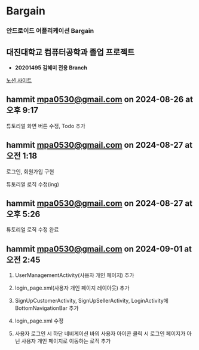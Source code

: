 # Bargain
### 안드로이드 어플리케이션 Bargain 


## 대진대학교 컴퓨터공학과 졸업 프로젝트
- **20201495 김혜미 전용 Branch**

[노션 사이트](https://www.notion.so/e987a059f26149d2847a41562b74916f)

## hammit <mpa0530@gmail.com> on 2024-08-26 at 오후 9:17

튜토리얼 화면 버튼 수정, Todo 추가


## hammit <mpa0530@gmail.com> on 2024-08-27 at 오전 1:18

로그인, 회원가입 구현

튜토리얼 로직 수정(ing)


## hammit <mpa0530@gmail.com> on 2024-08-27 at 오후 5:26

튜토리얼 로직 수정 완료


## hammit <mpa0530@gmail.com> on 2024-09-01 at 오전 2:45

1. UserManagementActivity(사용자 개인 페이지) 추가

2. login_page.xml(사용자 개인 페이지 레이아웃) 추가

3. SignUpCustomerActivity, SignUpSellerActivity, LoginActivity에 BottomNavigationBar 추가

4. login_page.xml 수정

5. 사용자 로그인 시 하단 네비게이션 바의 사용자 아이콘 클릭 시 로그인 페이지가 아닌 사용자 개인 페이지로 이동하는 로직 추가
